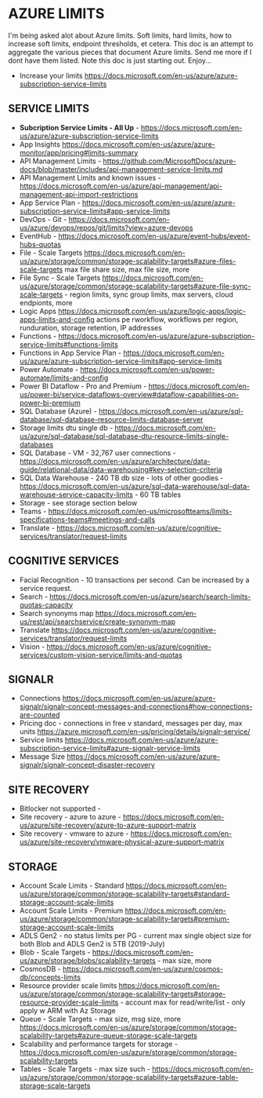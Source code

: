 # AZURE LIMITS

I'm being asked alot about Azure limits.  Soft limits, hard limits, how to increase soft limits, endpoint thresholds, et cetera.  This doc is an attempt to aggregate the various pieces that document Azure limits.  Send me more if I dont have them listed.  Note this doc is just starting out.  Enjoy...

* Increase your limits <https://docs.microsoft.com/en-us/azure/azure-subscription-service-limits>

## SERVICE LIMITS

* **Subcription Service Limits - All Up** - https://docs.microsoft.com/en-us/azure/azure-subscription-service-limits
* App Insights <https://docs.microsoft.com/en-us/azure/azure-monitor/app/pricing#limits-summary>
* API Management Limits - <https://github.com/MicrosoftDocs/azure-docs/blob/master/includes/api-management-service-limits.md>
* API Management Limits and known issues - <https://docs.microsoft.com/en-us/azure/api-management/api-management-api-import-restrictions>
* App Service Plan - https://docs.microsoft.com/en-us/azure/azure-subscription-service-limits#app-service-limits
* DevOps - Git - https://docs.microsoft.com/en-us/azure/devops/repos/git/limits?view=azure-devops
* EventHub - https://docs.microsoft.com/en-us/azure/event-hubs/event-hubs-quotas
* File - Scale Targets <https://docs.microsoft.com/en-us/azure/storage/common/storage-scalability-targets#azure-files-scale-targets> max file share size, max file size, more
* File Sync - Scale Targets <https://docs.microsoft.com/en-us/azure/storage/common/storage-scalability-targets#azure-file-sync-scale-targets> - region limits, sync group limits, max servers, cloud endpionts, more
* Logic Apps <https://docs.microsoft.com/en-us/azure/logic-apps/logic-apps-limits-and-config> actions pe rworkflow, workflows per region, runduration, storage retention, IP addresses
* Functions - https://docs.microsoft.com/en-us/azure/azure-subscription-service-limits#functions-limits
* Functions in App Service Plan - https://docs.microsoft.com/en-us/azure/azure-subscription-service-limits#app-service-limits
* Power Automate -  https://docs.microsoft.com/en-us/power-automate/limits-and-config
* Power BI Dataflow - Pro and Premium - https://docs.microsoft.com/en-us/power-bi/service-dataflows-overview#dataflow-capabilities-on-power-bi-premium 
* SQL Database (Azure) - https://docs.microsoft.com/en-us/azure/sql-database/sql-database-resource-limits-database-server
* Storage limits dtu single db - https://docs.microsoft.com/en-us/azure/sql-database/sql-database-dtu-resource-limits-single-databases
* SQL Database - VM - 32,767 user connections - https://docs.microsoft.com/en-us/azure/architecture/data-guide/relational-data/data-warehousing#key-selection-criteria
* SQL Data Warehouse - 240 TB db size - lots of other goodies - https://docs.microsoft.com/en-us/azure/sql-data-warehouse/sql-data-warehouse-service-capacity-limits - 60 TB tables
* Storage - see storage section below
* Teams - https://docs.microsoft.com/en-us/microsoftteams/limits-specifications-teams#meetings-and-calls
* Translate - https://docs.microsoft.com/en-us/azure/cognitive-services/translator/request-limits

## COGNITIVE SERVICES

* Facial Recognition - 10 transactions per second.  Can be increased by a service request.
* Search - https://docs.microsoft.com/en-us/azure/search/search-limits-quotas-capacity
* Search synonyms map <https://docs.microsoft.com/en-us/rest/api/searchservice/create-synonym-map>
* Translate <https://docs.microsoft.com/en-us/azure/cognitive-services/translator/request-limits>
* Vision - https://docs.microsoft.com/en-us/azure/cognitive-services/custom-vision-service/limits-and-quotas

## SIGNALR

* Connections <https://docs.microsoft.com/en-us/azure/azure-signalr/signalr-concept-messages-and-connections#how-connections-are-counted>
* Pricing doc - connections in free v standard, messages per day, max units <https://azure.microsoft.com/en-us/pricing/details/signalr-service/>
* Service limits <https://docs.microsoft.com/en-us/azure/azure-subscription-service-limits#azure-signalr-service-limits>
* Message Size <https://docs.microsoft.com/en-us/azure/azure-signalr/signalr-concept-disaster-recovery>

## SITE RECOVERY 

* Bitlocker not supported - 
* Site recovery - azure to azure - https://docs.microsoft.com/en-us/azure/site-recovery/azure-to-azure-support-matrix
* Site recovery - vmware to azure - https://docs.microsoft.com/en-us/azure/site-recovery/vmware-physical-azure-support-matrix

## STORAGE

* Account Scale Limits - Standard <https://docs.microsoft.com/en-us/azure/storage/common/storage-scalability-targets#standard-storage-account-scale-limits>
* Account Scale Limits - Premium <https://docs.microsoft.com/en-us/azure/storage/common/storage-scalability-targets#premium-storage-account-scale-limits>
* ADLS Gen2 - no status limits per PG - current max single object size for both Blob and ADLS Gen2 is 5TB (2019-July)
* Blob - Scale Targets - https://docs.microsoft.com/en-us/azure/storage/blobs/scalability-targets - max size, more
* CosmosDB - https://docs.microsoft.com/en-us/azure/cosmos-db/concepts-limits
* Resource provider scale limits <https://docs.microsoft.com/en-us/azure/storage/common/storage-scalability-targets#storage-resource-provider-scale-limits> - account max for read/write/list - only apply w ARM with Az Storage
* Queue - Scale Targets - max size, msg size, more <https://docs.microsoft.com/en-us/azure/storage/common/storage-scalability-targets#azure-queue-storage-scale-targets>
* Scalability and performance targets for storage - https://docs.microsoft.com/en-us/azure/storage/common/storage-scalability-targets
* Tables - Scale Targets - max size such - <https://docs.microsoft.com/en-us/azure/storage/common/storage-scalability-targets#azure-table-storage-scale-targets>
